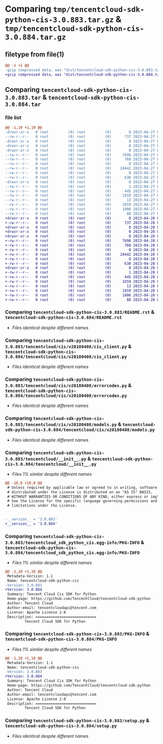# Comparing `tmp/tencentcloud-sdk-python-cis-3.0.883.tar.gz` & `tmp/tencentcloud-sdk-python-cis-3.0.884.tar.gz`

## filetype from file(1)

```diff
@@ -1 +1 @@
-gzip compressed data, was "dist/tencentcloud-sdk-python-cis-3.0.883.tar", last modified: Thu Apr 27 00:21:44 2023, max compression
+gzip compressed data, was "dist/tencentcloud-sdk-python-cis-3.0.884.tar", last modified: Fri Apr 28 02:08:51 2023, max compression
```

## Comparing `tencentcloud-sdk-python-cis-3.0.883.tar` & `tencentcloud-sdk-python-cis-3.0.884.tar`

### file list

```diff
@@ -1,19 +1,19 @@
-drwxr-xr-x   0 root         (0) root         (0)        0 2023-04-27 00:21:44.000000 tencentcloud-sdk-python-cis-3.0.883/
--rw-r--r--   0 root         (0) root         (0)      737 2023-04-27 00:21:44.000000 tencentcloud-sdk-python-cis-3.0.883/README.rst
-drwxr-xr-x   0 root         (0) root         (0)        0 2023-04-27 00:21:44.000000 tencentcloud-sdk-python-cis-3.0.883/tencentcloud/
-drwxr-xr-x   0 root         (0) root         (0)        0 2023-04-27 00:21:44.000000 tencentcloud-sdk-python-cis-3.0.883/tencentcloud/cis/
-drwxr-xr-x   0 root         (0) root         (0)        0 2023-04-27 00:21:44.000000 tencentcloud-sdk-python-cis-3.0.883/tencentcloud/cis/v20180408/
--rw-r--r--   0 root         (0) root         (0)     7698 2023-04-27 00:21:44.000000 tencentcloud-sdk-python-cis-3.0.883/tencentcloud/cis/v20180408/cis_client.py
--rw-r--r--   0 root         (0) root         (0)      760 2023-04-27 00:21:44.000000 tencentcloud-sdk-python-cis-3.0.883/tencentcloud/cis/v20180408/errorcodes.py
--rw-r--r--   0 root         (0) root         (0)        0 2023-04-27 00:21:44.000000 tencentcloud-sdk-python-cis-3.0.883/tencentcloud/cis/v20180408/__init__.py
--rw-r--r--   0 root         (0) root         (0)    24442 2023-04-27 00:21:44.000000 tencentcloud-sdk-python-cis-3.0.883/tencentcloud/cis/v20180408/models.py
--rw-r--r--   0 root         (0) root         (0)        0 2023-04-27 00:21:44.000000 tencentcloud-sdk-python-cis-3.0.883/tencentcloud/cis/__init__.py
--rw-r--r--   0 root         (0) root         (0)      630 2023-04-27 00:21:44.000000 tencentcloud-sdk-python-cis-3.0.883/tencentcloud/__init__.py
-drwxr-xr-x   0 root         (0) root         (0)        0 2023-04-27 00:21:44.000000 tencentcloud-sdk-python-cis-3.0.883/tencentcloud_sdk_python_cis.egg-info/
--rw-r--r--   0 root         (0) root         (0)        1 2023-04-27 00:21:44.000000 tencentcloud-sdk-python-cis-3.0.883/tencentcloud_sdk_python_cis.egg-info/dependency_links.txt
--rw-r--r--   0 root         (0) root         (0)      445 2023-04-27 00:21:44.000000 tencentcloud-sdk-python-cis-3.0.883/tencentcloud_sdk_python_cis.egg-info/SOURCES.txt
--rw-r--r--   0 root         (0) root         (0)     1659 2023-04-27 00:21:44.000000 tencentcloud-sdk-python-cis-3.0.883/tencentcloud_sdk_python_cis.egg-info/PKG-INFO
--rw-r--r--   0 root         (0) root         (0)       13 2023-04-27 00:21:44.000000 tencentcloud-sdk-python-cis-3.0.883/tencentcloud_sdk_python_cis.egg-info/top_level.txt
--rw-r--r--   0 root         (0) root         (0)     1659 2023-04-27 00:21:44.000000 tencentcloud-sdk-python-cis-3.0.883/PKG-INFO
--rw-r--r--   0 root         (0) root         (0)     1006 2023-04-27 00:21:44.000000 tencentcloud-sdk-python-cis-3.0.883/setup.py
--rw-r--r--   0 root         (0) root         (0)       88 2023-04-27 00:21:44.000000 tencentcloud-sdk-python-cis-3.0.883/setup.cfg
+drwxr-xr-x   0 root         (0) root         (0)        0 2023-04-28 02:08:51.000000 tencentcloud-sdk-python-cis-3.0.884/
+-rw-r--r--   0 root         (0) root         (0)      737 2023-04-28 02:08:50.000000 tencentcloud-sdk-python-cis-3.0.884/README.rst
+drwxr-xr-x   0 root         (0) root         (0)        0 2023-04-28 02:08:51.000000 tencentcloud-sdk-python-cis-3.0.884/tencentcloud/
+drwxr-xr-x   0 root         (0) root         (0)        0 2023-04-28 02:08:51.000000 tencentcloud-sdk-python-cis-3.0.884/tencentcloud/cis/
+drwxr-xr-x   0 root         (0) root         (0)        0 2023-04-28 02:08:51.000000 tencentcloud-sdk-python-cis-3.0.884/tencentcloud/cis/v20180408/
+-rw-r--r--   0 root         (0) root         (0)     7698 2023-04-28 02:08:50.000000 tencentcloud-sdk-python-cis-3.0.884/tencentcloud/cis/v20180408/cis_client.py
+-rw-r--r--   0 root         (0) root         (0)      760 2023-04-28 02:08:50.000000 tencentcloud-sdk-python-cis-3.0.884/tencentcloud/cis/v20180408/errorcodes.py
+-rw-r--r--   0 root         (0) root         (0)        0 2023-04-28 02:08:50.000000 tencentcloud-sdk-python-cis-3.0.884/tencentcloud/cis/v20180408/__init__.py
+-rw-r--r--   0 root         (0) root         (0)    24442 2023-04-28 02:08:50.000000 tencentcloud-sdk-python-cis-3.0.884/tencentcloud/cis/v20180408/models.py
+-rw-r--r--   0 root         (0) root         (0)        0 2023-04-28 02:08:50.000000 tencentcloud-sdk-python-cis-3.0.884/tencentcloud/cis/__init__.py
+-rw-r--r--   0 root         (0) root         (0)      630 2023-04-28 02:08:50.000000 tencentcloud-sdk-python-cis-3.0.884/tencentcloud/__init__.py
+drwxr-xr-x   0 root         (0) root         (0)        0 2023-04-28 02:08:51.000000 tencentcloud-sdk-python-cis-3.0.884/tencentcloud_sdk_python_cis.egg-info/
+-rw-r--r--   0 root         (0) root         (0)        1 2023-04-28 02:08:51.000000 tencentcloud-sdk-python-cis-3.0.884/tencentcloud_sdk_python_cis.egg-info/dependency_links.txt
+-rw-r--r--   0 root         (0) root         (0)      445 2023-04-28 02:08:51.000000 tencentcloud-sdk-python-cis-3.0.884/tencentcloud_sdk_python_cis.egg-info/SOURCES.txt
+-rw-r--r--   0 root         (0) root         (0)     1659 2023-04-28 02:08:51.000000 tencentcloud-sdk-python-cis-3.0.884/tencentcloud_sdk_python_cis.egg-info/PKG-INFO
+-rw-r--r--   0 root         (0) root         (0)       13 2023-04-28 02:08:51.000000 tencentcloud-sdk-python-cis-3.0.884/tencentcloud_sdk_python_cis.egg-info/top_level.txt
+-rw-r--r--   0 root         (0) root         (0)     1659 2023-04-28 02:08:51.000000 tencentcloud-sdk-python-cis-3.0.884/PKG-INFO
+-rw-r--r--   0 root         (0) root         (0)     1006 2023-04-28 02:08:50.000000 tencentcloud-sdk-python-cis-3.0.884/setup.py
+-rw-r--r--   0 root         (0) root         (0)       88 2023-04-28 02:08:51.000000 tencentcloud-sdk-python-cis-3.0.884/setup.cfg
```

### Comparing `tencentcloud-sdk-python-cis-3.0.883/README.rst` & `tencentcloud-sdk-python-cis-3.0.884/README.rst`

 * *Files identical despite different names*

### Comparing `tencentcloud-sdk-python-cis-3.0.883/tencentcloud/cis/v20180408/cis_client.py` & `tencentcloud-sdk-python-cis-3.0.884/tencentcloud/cis/v20180408/cis_client.py`

 * *Files identical despite different names*

### Comparing `tencentcloud-sdk-python-cis-3.0.883/tencentcloud/cis/v20180408/errorcodes.py` & `tencentcloud-sdk-python-cis-3.0.884/tencentcloud/cis/v20180408/errorcodes.py`

 * *Files identical despite different names*

### Comparing `tencentcloud-sdk-python-cis-3.0.883/tencentcloud/cis/v20180408/models.py` & `tencentcloud-sdk-python-cis-3.0.884/tencentcloud/cis/v20180408/models.py`

 * *Files identical despite different names*

### Comparing `tencentcloud-sdk-python-cis-3.0.883/tencentcloud/__init__.py` & `tencentcloud-sdk-python-cis-3.0.884/tencentcloud/__init__.py`

 * *Files 1% similar despite different names*

```diff
@@ -10,8 +10,8 @@
 # Unless required by applicable law or agreed to in writing, software
 # distributed under the License is distributed on an "AS IS" BASIS,
 # WITHOUT WARRANTIES OR CONDITIONS OF ANY KIND, either express or implied.
 # See the License for the specific language governing permissions and
 # limitations under the License.
 
 
-__version__ = '3.0.883'
+__version__ = '3.0.884'
```

### Comparing `tencentcloud-sdk-python-cis-3.0.883/tencentcloud_sdk_python_cis.egg-info/PKG-INFO` & `tencentcloud-sdk-python-cis-3.0.884/tencentcloud_sdk_python_cis.egg-info/PKG-INFO`

 * *Files 1% similar despite different names*

```diff
@@ -1,10 +1,10 @@
 Metadata-Version: 1.1
 Name: tencentcloud-sdk-python-cis
-Version: 3.0.883
+Version: 3.0.884
 Summary: Tencent Cloud Cis SDK for Python
 Home-page: https://github.com/TencentCloud/tencentcloud-sdk-python
 Author: Tencent Cloud
 Author-email: tencentcloudapi@tencent.com
 License: Apache License 2.0
 Description: ============================
         Tencent Cloud SDK for Python
```

### Comparing `tencentcloud-sdk-python-cis-3.0.883/PKG-INFO` & `tencentcloud-sdk-python-cis-3.0.884/PKG-INFO`

 * *Files 1% similar despite different names*

```diff
@@ -1,10 +1,10 @@
 Metadata-Version: 1.1
 Name: tencentcloud-sdk-python-cis
-Version: 3.0.883
+Version: 3.0.884
 Summary: Tencent Cloud Cis SDK for Python
 Home-page: https://github.com/TencentCloud/tencentcloud-sdk-python
 Author: Tencent Cloud
 Author-email: tencentcloudapi@tencent.com
 License: Apache License 2.0
 Description: ============================
         Tencent Cloud SDK for Python
```

### Comparing `tencentcloud-sdk-python-cis-3.0.883/setup.py` & `tencentcloud-sdk-python-cis-3.0.884/setup.py`

 * *Files identical despite different names*


